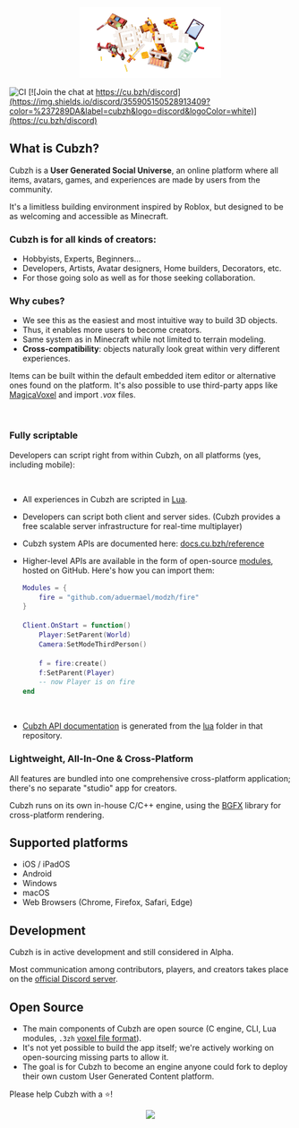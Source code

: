 <picture>
  <source media="(prefers-color-scheme: dark)" srcset="misc/Github_Banner_Transparent.png">
  <source media="(prefers-color-scheme: light)" srcset="misc/Github_Banner_Transparent.png">
<p align="center">
  <img width=50% alt="" src="misc/Github_Banner_Transparent.png">
</p>
</picture>

![CI](https://github.com/cubzh/cubzh/actions/workflows/ci.yml/badge.svg?branch=main)
[![Join the chat at https://cu.bzh/discord](https://img.shields.io/discord/355905150528913409?color=%237289DA&label=cubzh&logo=discord&logoColor=white)](https://cu.bzh/discord)

## What is Cubzh?

Cubzh is a **User Generated Social Universe**, an online platform where all items, avatars, games, and experiences are made by users from the community.

It's a limitless building environment inspired by Roblox, but designed to be as welcoming and accessible as Minecraft.

### Cubzh is for all kinds of creators:

- Hobbyists, Experts, Beginners...
- Developers, Artists, Avatar designers, Home builders, Decorators, etc.
- For those going solo as well as for those seeking collaboration.

### Why cubes?

- We see this as the easiest and most intuitive way to build 3D objects.
- Thus, it enables more users to become creators.
- Same system as in Minecraft while not limited to terrain modeling.
- **Cross-compatibility**: objects naturally look great within very different experiences.

Items can be built within the default embedded item editor or alternative ones found on the platform. It's also possible to use third-party apps like [MagicaVoxel](https://ephtracy.github.io/index.html?page=mv_main) and import *.vox* files.

<p align="center">
	<img width=50% alt="" src="misc/img/bird.gif">
</p>

### Fully scriptable

Developers can script right from within Cubzh, on all platforms (yes, including mobile):

<p align="center">
<img width=50% alt="" src="misc/img/bird2.gif">
</p>

- All experiences in Cubzh are scripted in [Lua](https://www.lua.org).
- Developers can script both client and server sides. (Cubzh provides a free scalable server infrastructure for real-time multiplayer)
- Cubzh system APIs are documented here: [docs.cu.bzh/reference](https://docs.cu.bzh/reference)
- Higher-level APIs are available in the form of open-source [modules](https://docs.cu.bzh/modules), hosted on GitHub. Here's how you can import them:

	```lua
	Modules = {
		fire = "github.com/aduermael/modzh/fire"
	}

	Client.OnStart = function()
		Player:SetParent(World)
		Camera:SetModeThirdPerson()
	
		f = fire:create()
		f:SetParent(Player)
		-- now Player is on fire
	end
	```
	<p align="center">
		<img width=50% alt="" src="misc/img/fire.gif">
	</p>
	
- [Cubzh API documentation](https://docs.cu.bzh) is generated from the [lua](https://github.com/cubzh/cubzh/tree/main/lua) folder in that repository.
	

### Lightweight, All-In-One & Cross-Platform

All features are bundled into one comprehensive cross-platform application; there's no separate "studio" app for creators.

Cubzh runs on its own in-house C/C++ engine, using the [BGFX](https://github.com/bkaradzic/bgfx) library for cross-platform rendering.

## Supported platforms

- iOS / iPadOS
- Android
- Windows
- macOS
- Web Browsers (Chrome, Firefox, Safari, Edge)

## Development

Cubzh is in active development and still considered in Alpha.

Most communication among contributors, players, and creators takes place on the [official Discord server](https://cu.bzh/discord).

## Open Source

- The main components of Cubzh are open source (C engine, CLI, Lua modules, `.3zh` [voxel file format](https://github.com/cubzh/cubzh/blob/main/cubzh-file-format-3zh.txt)).
- It's not yet possible to build the app itself; we're actively working on open-sourcing missing parts to allow it.
- The goal is for Cubzh to become an engine anyone could fork to deploy their own custom User Generated Content platform.

Please help Cubzh with a ⭐️!

<p align="center">
	<img width=600 src="https://api.star-history.com/svg?repos=cubzh/cubzh&type=Date)](https://star-history.com/#cubzh/cubzh&Date"/>
</p>

